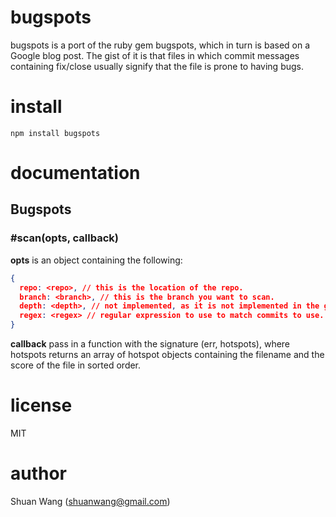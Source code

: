 # bugspots
bugspots is a port of the ruby gem bugspots, which in turn is based on a Google blog post. The gist of it is that files in which commit messages containing fix/close usually signify that the file is prone to having bugs.

# install

```
npm install bugspots
```

# documentation

## Bugspots
### #scan(opts, callback)

**opts** is an object containing the following:
```json
{
  repo: <repo>, // this is the location of the repo.
  branch: <branch>, // this is the branch you want to scan.
  depth: <depth>, // not implemented, as it is not implemented in the gem.
  regex: <regex> // regular expression to use to match commits to use.
}
```
**callback** pass in a function with the signature (err, hotspots), where hotspots returns an array
of hotspot objects containing the filename and the score of the file in sorted order.

# license
MIT

# author
Shuan Wang (shuanwang@gmail.com)
